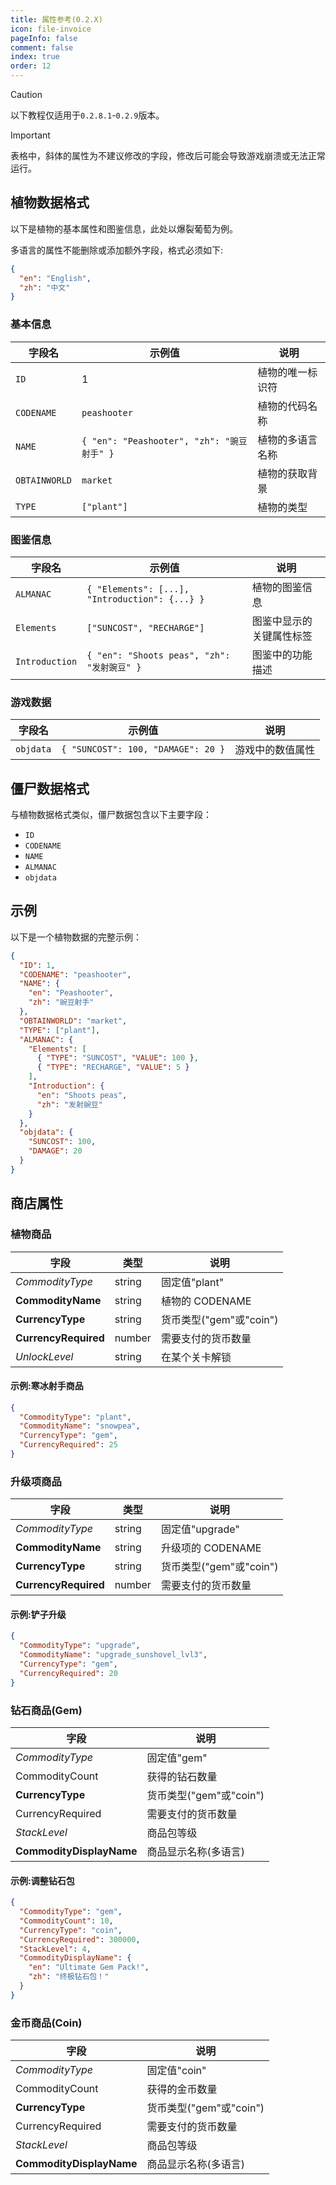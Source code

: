 ```yaml
---
title: 属性参考(0.2.X)
icon: file-invoice
pageInfo: false
comment: false
index: true
order: 12
---
```


<script setup>
    import { onMounted } from 'vue';
    onMounted(() => {
        (window.adsbygoogle = window.adsbygoogle || []).push({});
    })
</script>

> [!caution]
> 以下教程仅适用于`0.2.8.1`-`0.2.9`版本。

> [!important]
> 表格中，斜体的属性为不建议修改的字段，修改后可能会导致游戏崩溃或无法正常运行。

<ins class="adsbygoogle"
     style="display:block"
     data-ad-client="ca-pub-7637695321442015"
     data-ad-slot="3900516289"
     data-ad-format="auto"
     data-full-width-responsive="true">
</ins>

## 植物数据格式

以下是植物的基本属性和图鉴信息，此处以爆裂葡萄为例。

多语言的属性不能删除或添加额外字段，格式必须如下:

```json
{
  "en": "English",
  "zh": "中文"
}
```

### 基本信息
| 字段名          | 示例值                                   | 说明                     |
| --------------- | ---------------------------------------- | ------------------------ |
| `ID`            | 1                                       | 植物的唯一标识符         |
| `CODENAME`      | `peashooter`                            | 植物的代码名称           |
| `NAME`          | `{ "en": "Peashooter", "zh": "豌豆射手" }` | 植物的多语言名称         |
| `OBTAINWORLD`   | `market`                                | 植物的获取背景           |
| `TYPE`          | `["plant"]`                           | 植物的类型               |

### 图鉴信息
| 字段名          | 示例值                                   | 说明                     |
| --------------- | ---------------------------------------- | ------------------------ |
| `ALMANAC`       | `{ "Elements": [...], "Introduction": {...} }` | 植物的图鉴信息           |
| `Elements`      | `["SUNCOST", "RECHARGE"]`            | 图鉴中显示的关键属性标签 |
| `Introduction`  | `{ "en": "Shoots peas", "zh": "发射豌豆" }` | 图鉴中的功能描述         |

### 游戏数据
| 字段名          | 示例值                                   | 说明                     |
| --------------- | ---------------------------------------- | ------------------------ |
| `objdata`       | `{ "SUNCOST": 100, "DAMAGE": 20 }`   | 游戏中的数值属性         |

## 僵尸数据格式
与植物数据格式类似，僵尸数据包含以下主要字段：
- `ID`
- `CODENAME`
- `NAME`
- `ALMANAC`
- `objdata`

## 示例
以下是一个植物数据的完整示例：
```json
{
  "ID": 1,
  "CODENAME": "peashooter",
  "NAME": {
    "en": "Peashooter",
    "zh": "豌豆射手"
  },
  "OBTAINWORLD": "market",
  "TYPE": ["plant"],
  "ALMANAC": {
    "Elements": [
      { "TYPE": "SUNCOST", "VALUE": 100 },
      { "TYPE": "RECHARGE", "VALUE": 5 }
    ],
    "Introduction": {
      "en": "Shoots peas",
      "zh": "发射豌豆"
    }
  },
  "objdata": {
    "SUNCOST": 100,
    "DAMAGE": 20
  }
}
```

## 商店属性

### 植物商品

| 字段                 | 类型   | 说明                    |
| -------------------- | ------ | ----------------------- |
| _CommodityType_      | string | 固定值"plant"           |
| **CommodityName**    | string | 植物的 CODENAME         |
| **CurrencyType**     | string | 货币类型("gem"或"coin") |
| **CurrencyRequired** | number | 需要支付的货币数量      |
| _UnlockLevel_        | string | 在某个关卡解锁          |

#### 示例:寒冰射手商品

```json
{
  "CommodityType": "plant",
  "CommodityName": "snowpea",
  "CurrencyType": "gem",
  "CurrencyRequired": 25
}
```

### 升级项商品

| 字段                 | 类型   | 说明                    |
| -------------------- | ------ | ----------------------- |
| _CommodityType_      | string | 固定值"upgrade"         |
| **CommodityName**    | string | 升级项的 CODENAME       |
| **CurrencyType**     | string | 货币类型("gem"或"coin") |
| **CurrencyRequired** | number | 需要支付的货币数量      |

#### 示例:铲子升级

```json
{
  "CommodityType": "upgrade",
  "CommodityName": "upgrade_sunshovel_lvl3",
  "CurrencyType": "gem",
  "CurrencyRequired": 20
}
```

### 钻石商品(Gem)

| 字段                     | 说明                    |
| ------------------------ | ----------------------- |
| _CommodityType_          | 固定值"gem"             |
| CommodityCount           | 获得的钻石数量          |
| **CurrencyType**         | 货币类型("gem"或"coin") |
| CurrencyRequired         | 需要支付的货币数量      |
| _StackLevel_             | 商品包等级              |
| **CommodityDisplayName** | 商品显示名称(多语言)    |

#### 示例:调整钻石包

```json
{
  "CommodityType": "gem",
  "CommodityCount": 10,
  "CurrencyType": "coin",
  "CurrencyRequired": 300000,
  "StackLevel": 4,
  "CommodityDisplayName": {
    "en": "Ultimate Gem Pack!",
    "zh": "终极钻石包！"
  }
}
```

### 金币商品(Coin)

| 字段                     | 说明                    |
| ------------------------ | ----------------------- |
| _CommodityType_          | 固定值"coin"            |
| CommodityCount           | 获得的金币数量          |
| **CurrencyType**         | 货币类型("gem"或"coin") |
| CurrencyRequired         | 需要支付的货币数量      |
| _StackLevel_             | 商品包等级              |
| **CommodityDisplayName** | 商品显示名称(多语言)    |
